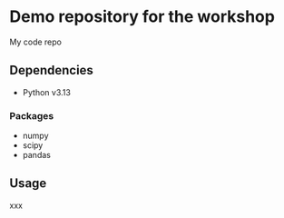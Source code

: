 # Demo repository for the workshop 
My code repo

## Dependencies 

- Python v3.13

### Packages 

- numpy
- scipy
- pandas

## Usage 
xxx
